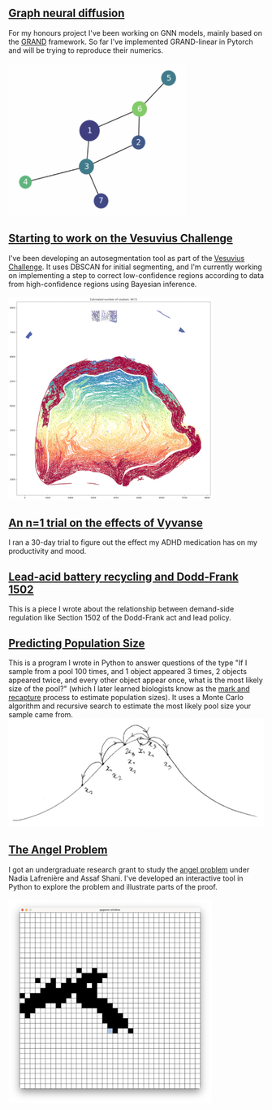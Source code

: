 ## [Graph neural diffusion](https://github.com/etiennedyer/grand)
For my honours project I've been working on GNN models, mainly based on the [GRAND](https://arxiv.org/abs/2106.10934) framework. So far I've implemented GRAND-linear in Pytorch and will be trying to reproduce their numerics. <br/>
<br/>
<img src="assets/grand/diffusion.png" width=350 height=300>

## [Starting to work on the Vesuvius Challenge](https://github.com/etiennedyer/vesuvius)
I've been developing an autosegmentation tool as part of the [Vesuvius Challenge](https://scrollprize.org/). It uses DBSCAN for initial segmenting, and I'm currently working on implementing a step to correct low-confidence regions according to data from high-confidence regions using Bayesian inference. <br/>
<br/>
<img src="assets/vesuvius/dbscan.png" width=400 height=400>

## [An n=1 trial on the effects of Vyvanse](https://etiennedyer.github.io/pages/vyvanse)
I ran a 30-day trial to figure out the effect my ADHD medication has on my productivity and mood.

## [Lead-acid battery recycling and Dodd-Frank 1502](https://leadbatteries.substack.com/p/from-conflict-minerals-to-clean-lead)
This is a piece I wrote about the relationship between demand-side regulation like Section 1502 of the Dodd-Frank act and lead policy.

## [Predicting Population Size](pages/pool.md)
This is a program I wrote in Python to answer questions of the type "If I sample from a pool 100 times, and 1 object appeared 3 times,  2 objects appeared twice, and every other object appear once, what is the most likely size of the pool?" (which I later learned biologists know as the [mark and recapture](https://en.wikipedia.org/wiki/Mark_and_recapture) process to estimate population sizes). It uses a Monte Carlo algorithm and recursive search to estimate the most likely pool size your sample came from.
<img src="assets/pool/pool.png">

## [The Angel Problem](pages/angel.md)
I got an undergraduate research grant to study the [angel problem](https://en.wikipedia.org/wiki/Angel_problem) under Nadia Lafrenière and Assaf Shani. I've developed an interactive tool in Python to explore the problem and illustrate parts of the proof. \
<br/>
<img src="assets/angel/angel.png" width=400 height=400>



